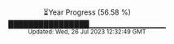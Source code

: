 <p align="center">
⏳Year Progress (56.58 %) <br>
████████████████▁▁▁▁▁▁▁▁▁▁▁▁▁▁ <br>
<sub>Updated: Wed, 26 Jul 2023 12:32:49 GMT</sub>
</p>


